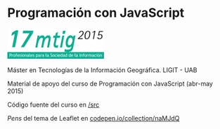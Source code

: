 Programación con JavaScript
===========================

![](./images/logomtig.png)

Máster en Tecnologías de la Información Geográfica. LIGIT - UAB

Material de apoyo del curso de Programación con JavaScript (abr-may 2015)

Código fuente del curso en [/src](../../tree/gh-pages/src)

_Pens_ del tema de Leaflet en <a href="http://codepen.io/collection/naMJdQ" target="_blank" >codepen.io/collection/naMJdQ</a>

